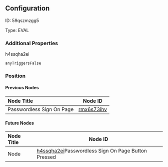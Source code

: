 # <nil>
## Configuration
ID:  59qszmzgg5

Type: EVAL 







### Additional Properties
h4ssqha2ei
```string 
anyTriggersFalse
```





### Position

#### Previous Nodes
| Node Title | Node ID |
| :------------- | ------------ |
| Passwordless Sign On Page | [rmx6s73ihv](./rmx6s73ihv.md) | 
 
 #### Future Nodes
| Node Title | Node ID |
| :------------- | ------------ |
| Node |[h4ssqha2ei](./h4ssqha2ei.md)Passwordless Sign On Page Button Pressed |[6x0m1t11oh](./6x0m1t11oh.md) | 